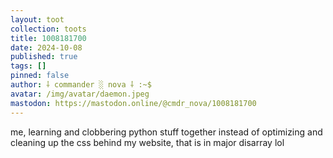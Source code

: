 ```yaml
---
layout: toot
collection: toots
title: 1008181700
date: 2024-10-08
published: true
tags: []
pinned: false
author: ⸸ commander ░ nova ⸸ :~$
avatar: /img/avatar/daemon.jpeg
mastodon: https://mastodon.online/@cmdr_nova/1008181700
---
```


me, learning and clobbering python stuff together instead of optimizing and cleaning up the css behind my website, that is in major disarray lol
